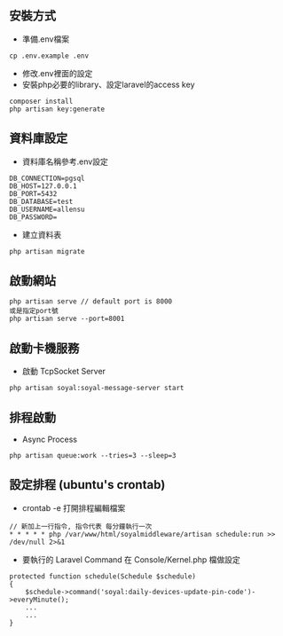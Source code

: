 ## 安裝方式
- 準備.env檔案
```
cp .env.example .env
```
- 修改.env裡面的設定
- 安裝php必要的library、設定laravel的access key
```
composer install
php artisan key:generate
```

## 資料庫設定
- 資料庫名稱參考.env設定
```
DB_CONNECTION=pgsql
DB_HOST=127.0.0.1
DB_PORT=5432
DB_DATABASE=test
DB_USERNAME=allensu
DB_PASSWORD=
```
- 建立資料表
```
php artisan migrate
```

## 啟動網站
```
php artisan serve // default port is 8000
或是指定port號
php artisan serve --port=8001 
```


## 啟動卡機服務
- 啟動 TcpSocket Server
```
php artisan soyal:soyal-message-server start
```

## 排程啟動
- Async Process
```
php artisan queue:work --tries=3 --sleep=3
```

## 設定排程 (ubuntu's crontab)
- crontab -e 打開排程編輯檔案
```
// 新加上一行指令, 指令代表 每分鐘執行一次
* * * * * php /var/www/html/soyalmiddleware/artisan schedule:run >> /dev/null 2>&1
```
- 要執行的 Laravel Command 在 Console/Kernel.php 檔做設定
```
protected function schedule(Schedule $schedule)
{
    $schedule->command('soyal:daily-devices-update-pin-code')->everyMinute();
    ...
    ...
}
```
